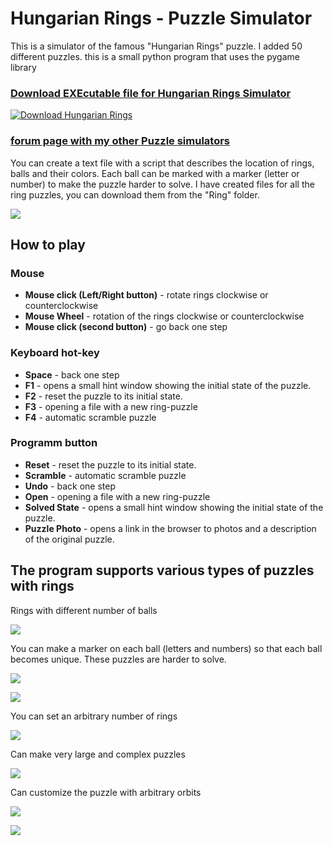 # Hungarian Rings - Puzzle Simulator

This is a simulator of the famous "Hungarian Rings" puzzle.  I added 50 different puzzles.
this is a small python program that uses the pygame library

### **<a href="https://sourceforge.net/projects/hungarianrings/files/">Download EXEcutable file for Hungarian Rings Simulator</a>** 
[![Download Hungarian Rings](https://a.fsdn.com/con/app/sf-download-button)](https://sourceforge.net/projects/hungarianrings/files/latest/download)

### **<a href="https://twistypuzzles.com/forum/viewtopic.php?p=422931#p422931">forum page with my other Puzzle simulators</a>**

You can create a text file with a script that describes the location of rings, balls and their colors.
Each ball can be marked with a marker (letter or number) to make the puzzle harder to solve.
I have created files for all the ring puzzles, you can download them from the "Ring" folder.


![](https://i.imgur.com/2e5m6ce.png)

## How to play
### Mouse
- **Mouse click (Left/Right button)** - rotate rings clockwise or counterclockwise
- **Mouse Wheel** - rotation of the rings clockwise or counterclockwise
- **Mouse click (second button)** - go back one step
### Keyboard hot-key
- **Space** - back one step
- **F1** - opens a small hint window showing the initial state of the puzzle.
- **F2** - reset the puzzle to its initial state.
- **F3** - opening a file with a new ring-puzzle
- **F4** - automatic scramble puzzle
### Programm button
- **Reset** - reset the puzzle to its initial state.
- **Scramble** - automatic scramble puzzle
- **Undo** - back one step
- **Open** - opening a file with a new ring-puzzle
- **Solved State** - opens a small hint window showing the initial state of the puzzle.
- **Puzzle Photo** - opens a link in the browser to photos and a description of the original puzzle.


## The program supports various types of puzzles with rings
Rings with different number of balls

![](https://i.imgur.com/fOsbdpS.png)

You can make a marker on each ball (letters and numbers) so that each ball becomes unique. These puzzles are harder to solve.

![](https://i.imgur.com/qWt1mqd.png)

![](https://i.imgur.com/EB2HNBj.png)

You can set an arbitrary number of rings

![](https://i.imgur.com/HR41tOQ.png)

Can make very large and complex puzzles

![](https://i.imgur.com/HCjzozj.png)

Can customize the puzzle with arbitrary orbits

![](https://i.imgur.com/sWOOfl5.png)

![](https://i.imgur.com/KRnYv3d.png)
